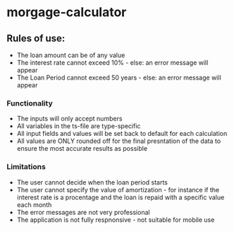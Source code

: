 # morgage-calculator

## Rules of use:
- The loan amount can be of any value
- The interest rate cannot exceed 10% - else: an error message will appear
- The Loan Period cannot exceed 50 years - else: an error message will appear

### Functionality
- The inputs will only accept numbers
- All variables in the ts-file are type-specific
- All input fields and values will be set back to default for each calculation
- All values are ONLY rounded off for the final presntation of the data to ensure the most accurate results as possible

### Limitations
- The user cannot decide when the loan period starts
- The user cannot specify the value of amortization - for instance if the interest rate is a procentage and the loan is repaid with a specific value each month
- The error messages are not very professional
- The application is not fully respnonsive - not suitable for mobile use
